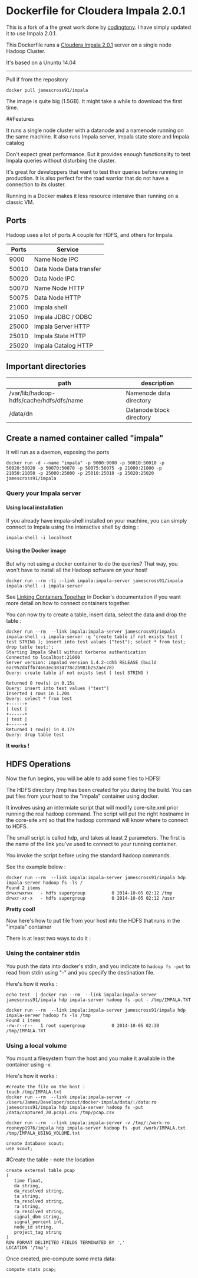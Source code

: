 Dockerfile for Cloudera Impala 2.0.1
==
This is a fork of a the great work done by [codingtony](https://github.com/codingtony/docker-impala). I have simply updated it to use Impala 2.0.1.

This Dockerfile runs a [Cloudera Impala 2.0.1](http://impala.io/) server on a single node Hadoop Cluster.

It's based on a Ununtu 14.04

---------

Pull if from the repository
```
docker pull jamescross91/impala
```

The image is quite big (1.5GB). It might take a while to download the first time.


##Features

It runs a single node cluster with a datanode and a namenode running on the same machine.
It also runs Impala server, Impala state store and Impala catalog


Don't expect great performance. But it provides enough functionality to test Impala queries without disturbing the cluster.

It's great for developpers that want to test their queries before running in production.
It is also perfect for the road warrior that do not have a connection to its cluster.

Running in a Docker makes it less resource intensive than running on a classic VM.


Ports
---
Hadoop uses a lot of ports
A couple for HDFS, and others for Impala.

| Ports | Service |
| --- | ---
| 9000 | Name Node IPC |
| 50010 | Data Node Data transfer |
| 50020 | Data Node IPC |
| 50070 | Name Node HTTP |
| 50075 | Data Node HTTP |
| 21000 | Impala shell |
| 21050 | Impala JDBC / ODBC |
| 25000 | Impala Server HTTP |
| 25010 | Impala State HTTP |
| 25020 | Impala Catalog HTTP |

Important directories
---

| path | description
|--- |---
| /var/lib/hadoop-hdfs/cache/hdfs/dfs/name | Namenode data directory
| /data/dn | Datanode block directory


## Create a named container called "impala" 
It will run as a daemon, exposing the ports
```
docker run -d --name "impala" -p 9000:9000 -p 50010:50010 -p 50020:50020 -p 50070:50070 -p 50075:50075 -p 21000:21000 -p 21050:21050 -p 25000:25000 -p 25010:25010 -p 25020:25020 jamescross91/impala
```

### Query your Impala server

#### Using local installation

If you already have impala-shell installed on your machine, you can simply connect to Impala using the interactive shell by doing :

```
impala-shell -i localhost
```

#### Using the Docker image

But why not using a docker container to do the queries? That way, you won't have to install all the Hadoop software on your host!
```
docker run --rm -ti --link impala:impala-server jamescross91/impala impala-shell -i impala-server
```
See [Linking Containers Together](https://docs.docker.com/userguide/dockerlinks/) in Docker's documentation if you want more detail on how to connect containers together.


You can now try to create a table, insert data, select the data and drop the table :

```
docker run --rm  --link impala:impala-server jamescross91/impala impala-shell -i impala-server -q 'create table if not exists test ( test STRING ); insert into test values ("test"); select * from test; drop table test;';
Starting Impala Shell without Kerberos authentication
Connected to localhost:21000
Server version: impalad version 1.4.2-cdh5 RELEASE (build eac952d4ff674663ec3834778c2b981b252aec78)
Query: create table if not exists test ( test STRING )

Returned 0 row(s) in 0.15s
Query: insert into test values ("test")
Inserted 1 rows in 1.20s
Query: select * from test
+------+
| test |
+------+
| test |
+------+
Returned 1 row(s) in 0.17s
Query: drop table test
```

**It works !**


## HDFS Operations

Now the fun begins, you will be able to add some files to HDFS!

The HDFS directory /tmp has been created for you during the build.
You can put files from your host to the "impala" container using docker.

It involves using an intermiate script that will modify core-site.xml prior running the real hadoop command.
The script will put the right hostname in the core-site.xml so that the hadoop command will know where to connect to HDFS.

The small script is called hdp, and takes at least 2 parameters.
The first is the name of the link you've used to connect to your running container.

You invoke the script before using the standard hadoop commands.

See the example below :
```
docker run --rm  --link impala:impala-server jamescross91/impala hdp impala-server hadoop fs -ls /
Found 2 items
drwxrwxrwx   - hdfs supergroup          0 2014-10-05 02:12 /tmp
drwxr-xr-x   - hdfs supergroup          0 2014-10-05 02:12 /user
```

**Pretty cool!**


Now here's how to put file from your host into the HDFS that runs in the "impala" container

There is at least two ways to do it :

### Using the container stdin

You push the data into docker's stdin, and you indicate to ``hadoop fs -put`` to read from stdin using "-" and you specify the destination file.

Here's how it works :
```
echo test  | docker run --rm  --link impala:impala-server jamescross91/impala hdp impala-server hadoop fs -put - /tmp/IMPALA.TXT

docker run --rm  --link impala:impala-server jamescross91/impala hdp impala-server hadoop fs -ls /tmp
Found 1 items
-rw-r--r--   1 root supergroup          0 2014-10-05 02:30 /tmp/IMPALA.TXT
```

### Using a local volume

You mount a filesystem from the host and you make it available in the container using -v. 

Here's how it works :
```
#create the file on the host :
touch /tmp/IMPALA.txt
docker run --rm  --link impala:impala-server -v /Users/James/Developer/scout/docker-impala/data/:/data:ro jamescross91/impala hdp impala-server hadoop fs -put /data/captured_20.pcap1.csv /tmp/pcap.csv

docker run --rm  --link impala:impala-server -v /tmp/:/work:ro rooneyp1976/impala hdp impala-server hadoop fs -put /work/IMPALA.txt /tmp/IMPALA_USING_VOLUME.txt

```

```
create database scout;
use scout;
```

#Create the table - note the location
```
create external table pcap
(
   time float, 
   da string, 
   da_resolved string, 
   ta string, 
   ta_resolved string, 
   ra string, 
   ra_resolved string, 
   signal_dbm string, 
   signal_percent int,
   node_id string,
   project_tag string
)
ROW FORMAT DELIMITED FIELDS TERMINATED BY ','
LOCATION '/tmp';
```

Once created, pre-compute some meta data:
```
compute stats pcap;
```











